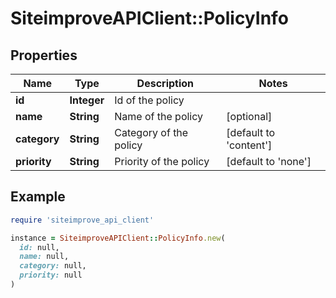# SiteimproveAPIClient::PolicyInfo

## Properties

| Name | Type | Description | Notes |
| ---- | ---- | ----------- | ----- |
| **id** | **Integer** | Id of the policy |  |
| **name** | **String** | Name of the policy | [optional] |
| **category** | **String** | Category of the policy | [default to &#39;content&#39;] |
| **priority** | **String** | Priority of the policy | [default to &#39;none&#39;] |

## Example

```ruby
require 'siteimprove_api_client'

instance = SiteimproveAPIClient::PolicyInfo.new(
  id: null,
  name: null,
  category: null,
  priority: null
)
```

